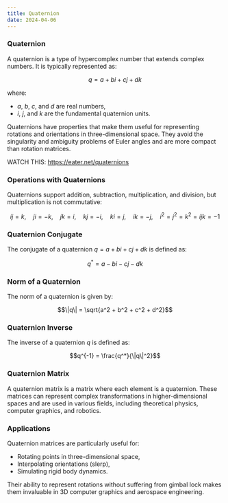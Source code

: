 ```yaml
---
title: Quaternion
date: 2024-04-06
---
```



### Quaternion

A quaternion is a type of hypercomplex number that extends complex numbers. It is typically represented as:

$$q = a + bi + cj + dk$$

where:
- $a$, $b$, $c$, and $d$ are real numbers,
- $i$, $j$, and $k$ are the fundamental quaternion units.

Quaternions have properties that make them useful for representing rotations and orientations in three-dimensional space. They avoid the singularity and ambiguity problems of Euler angles and are more compact than rotation matrices.

WATCH THIS: https://eater.net/quaternions

### Operations with Quaternions

Quaternions support addition, subtraction, multiplication, and division, but multiplication is not commutative:

$$ij = k, \quad ji = -k, \quad jk = i, \quad kj = -i, \quad ki = j, \quad ik = -j, \quad i^2 = j^2 = k^2 = ijk = -1$$

### Quaternion Conjugate

The conjugate of a quaternion $q = a + bi + cj + dk$ is defined as:

$$q^* = a - bi - cj - dk$$

### Norm of a Quaternion

The norm of a quaternion is given by:

$$\|q\| = \sqrt{a^2 + b^2 + c^2 + d^2}$$

### Quaternion Inverse

The inverse of a quaternion $q$ is defined as:

$$q^{-1} = \frac{q^*}{\|q\|^2}$$

### Quaternion Matrix

A quaternion matrix is a matrix where each element is a quaternion. These matrices can represent complex transformations in higher-dimensional spaces and are used in various fields, including theoretical physics, computer graphics, and robotics.



### Applications

Quaternion matrices are particularly useful for:
- Rotating points in three-dimensional space,
- Interpolating orientations (slerp),
- Simulating rigid body dynamics.

Their ability to represent rotations without suffering from gimbal lock makes them invaluable in 3D computer graphics and aerospace engineering.
